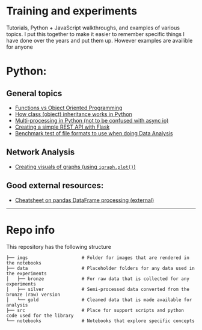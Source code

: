 # Training and experiments

Tutorials, Python + JavaScript walkthroughs, and examples of various topics. I put this together to make it easier to remember specific things I have done over the years and put them up. However examples are availible for anyone

# Python:

## General topics
* [Functions vs Object Oriented Programming](notebooks/Functions_vs_Object_Oriented_Programming.ipynb)
* [How class (object) inheritance works in Python](notebooks/classes_and_inheritance.ipynb)
* [Multi-processing in Python (not to be confused with async io)](notebooks/parallel_programming_tutorial.ipynb)
* [Creating a simple REST API with Flask](src/flask-app/README.md)
* [Benchmark test of file formats to use when doing Data Analysis](notebooks/File_type_benchmark.ipynb)

## Network Analysis
* [Creating visuals of graphs (using `igraph.plot()`)](notebooks/Visualizing_networks_in_igraph.ipynb)

## Good external resources:
* [Cheatsheet on pandas DataFrame processing (external)](https://www.dataquest.io/blog/large_files/pandas-cheat-sheet.pdf)

-----------


# Repo info

This repository has the following structure

```
├── imgs                    # Folder for images that are rendered in the notebooks
├── data                    # Placeholder folders for any data used in the experiments
│   ├── bronze              # For raw data that is collected for any experiments
│   ├── silver              # Semi-processed data converted from the bronze (raw) version
│   └── gold                # Cleaned data that is made available for analysis
├── src                     # Place for support scripts and python code used for the library
└── notebooks               # Notebooks that explore specific concepts
```
